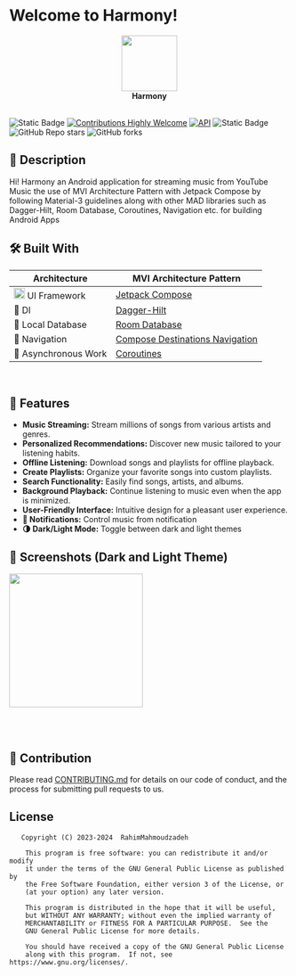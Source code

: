 # Welcome to Harmony!
<div align="center">  
  <image height= "100" width ="100" src="asset/logo.png"/></image>
  <br>  
  <strong>Harmony</strong>  
</div>
<br>

![Static Badge](https://img.shields.io/badge/License-GPL--3.0-brightgreen)
[![Contributions Highly Welcome](https://img.shields.io/badge/contributions-welcome-brightgreen.svg?style=flat)](https://github.com/RahimMahmoudzadeh/Harmony/issues)
<a href="https://android-arsenal.com/api?level=26"><img alt="API" src="https://img.shields.io/badge/API-26%2B-brightgreen.svg?style=flat"/></a>
<img alt="Static Badge" src="https://img.shields.io/badge/GitHub-RahimMahmoudzadeh-%60Z%60?logo=github&color=blue&link=https%3A%2F%2Fgithub.com%2FRahimMahmoudzadeh">
![GitHub Repo stars](https://img.shields.io/github/stars/RahimMahmoudzadeh/Harmony)
![GitHub forks](https://img.shields.io/github/forks/RahimMahmoudzadeh/Harmony)

## 📜 Description
Hi! Harmony an Android application for streaming music from YouTube Music the use of MVI Architecture Pattern with Jetpack Compose by following Material-3 guidelines along with other MAD libraries such as Dagger-Hilt, Room Database, Coroutines, Navigation etc. for building Android Apps

## 🛠 Built With  
|  Architecture   |MVI Architecture Pattern |  
|----------------   |------------------------------    |  
| <img height="20" src="https://3.bp.blogspot.com/-VVp3WvJvl84/X0Vu6EjYqDI/AAAAAAAAPjU/ZOMKiUlgfg8ok8DY8Hc-ocOvGdB0z86AgCLcBGAsYHQ/s1600/jetpack%2Bcompose%2Bicon_RGB.png">    UI Framework  | [Jetpack Compose](https://www.jetbrains.com/lp/compose-multiplatform/)         |                        |  
| 💉 DI                | [Dagger-Hilt](https://developer.android.com/training/dependency-injection/hilt-android)                        |             |  
| :floppy_disk: Local Database      | [Room Database](https://developer.android.com/topic/libraries/architecture/room)                   |  
| :compass: Navigation       | [Compose Destinations Navigation](https://developer.android.com/jetpack/compose/navigation) |  
| :thread: Asynchronous Work     | [Coroutines](https://kotlinlang.org/docs/reference/coroutines-overview.html)|  
<br>

## 🚀 Features
- **Music Streaming:** Stream millions of songs from various artists and genres.
- **Personalized Recommendations:** Discover new music tailored to your listening habits.
- **Offline Listening:** Download songs and playlists for offline playback.
- **Create Playlists:** Organize your favorite songs into custom playlists.
- **Search Functionality:** Easily find songs, artists, and albums.
- **Background Playback:** Continue listening to music even when the app is minimized.
- **User-Friendly Interface:** Intuitive design for a pleasant user experience.
- **🔔 Notifications:** Control music from notification
- **🌗 Dark/Light Mode:** Toggle between dark and light themes

## :iphone: Screenshots (Dark and Light Theme)
<table style="width:100%">
<img src = "asset/home_dark.png" width=240/>
</table>
<br>

## 🤝 Contribution
Please read [CONTRIBUTING.md](CONTRIBUTING.md) for details on our code of conduct, and the process for submitting pull requests to us.

## License

```
   Copyright (C) 2023-2024  RahimMahmoudzadeh

    This program is free software: you can redistribute it and/or modify
    it under the terms of the GNU General Public License as published by
    the Free Software Foundation, either version 3 of the License, or
    (at your option) any later version.

    This program is distributed in the hope that it will be useful,
    but WITHOUT ANY WARRANTY; without even the implied warranty of
    MERCHANTABILITY or FITNESS FOR A PARTICULAR PURPOSE.  See the
    GNU General Public License for more details.

    You should have received a copy of the GNU General Public License
    along with this program.  If not, see https://www.gnu.org/licenses/.
```
